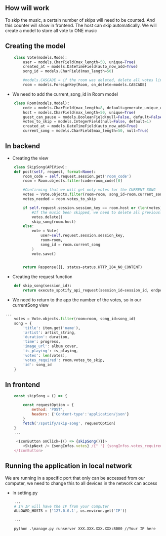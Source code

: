 ## How will work
To skip the music, a certain number of skips will need to be counted. And this counter will show in frontend.
The host can skip automatically. We will create a model to store all vote to ONE music

## Creating the model
```py
    class Vote(models.Mode):
        user = models.CharField(max_length=50, unique=True)
        created_at = models.DateTimeField(auto_now_add=True)
        song_id = models.CharField(max_length=50)

        #models.CASCADE = if the room was deleted, delete all votes linked to it
        room = models.ForeignKey(Room, on_delete=models.CASCADE)
```
- We need to add the current_song_id in Room model
```py
    class Room(models.Model):
        code = models.CharField(max_length=8, default=generate_unique_code, unique=True)
        host = models.CharField(max_length=50, unique=True)
        guest_can_pause = models.BooleanField(null=False, default=False)
        votes_to_skip = models.IntegerField(null=False, default=1)
        created_at = models.DateTimeField(auto_now_add=True)
        current_song = models.CharField(max_length=50, null=True)
```

## In backend
- Creating the view
```py
    class SkipSong(APIView):
    def post(self, request, format=None):
        room_code = self.request.session.get('room_code')
        room = Room.objects.filter(code=room_code)[0]

        #Confirming that we will get only votes for the CURRENT SONG
        votes = Vote.objects.filter(room=room, song_id=room.current_song)
        votes_needed = room.votes_to_skip

        if self.request.session.session_key == room.host or (len(votes)+1 >= votes_needed):
            #If the music been skipped, we need to delete all previously votes
            votes.delete()
            skip_song(room.host)
        else:
            vote = Vote(
                user=self.request.session.session_key,
                room=room,
                song_id = room.current_song
            )
            vote.save()
            

        return Response({}, status=status.HTTP_204_NO_CONTENT)
```

- Creating the request function
```py
    def skip_song(session_id):
        return execute_spotify_api_request(session_id=session_id, endpoint="/player/next", post_=True)
```

- We need to return to the app the number of the votes, so in our currentSong view
```py
...
    votes = Vote.objects.filter(room=room, song_id=song_id)   
    song = {
        'title': item.get('name'),
        'artist': artist_string,
        'duration': duration,
        'time': progress,
        'image_url': album_cover,
        'is_playing': is_playing,
        'votes': len(votes),
        'votes_required': room.votes_to_skip,
        'id': song_id
    }
```

## In frontend
```js
    const skipSong = () => {

        const requestOption = {
            method: 'POST',
            headers: {'Content-type':'application/json'}
        }
        fetch('/spotify/skip-song', requestOption)
    }
    ...

     <IconButton onClick={() => {skipSong()}}>
        <SkipNext /> {songInfos.votes} /{" "} {songInfos.votes_required}
    </IconButton>
```

## Running the application in local network
We are running in a specific port that only can be accessed from our computer, we need to change this to all devices in the network can access
- In setting.py
```py
    ...
    # In IP will have the IP from your computer
    ALLOWED_HOSTS = ['127.0.0.1', os.environ.get('IP')]

    ...
```
```
    python .\manage.py runserver XXX.XXX.XXX.XXX:8000 //Your IP here
```
